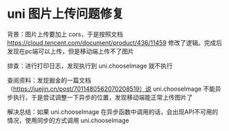 # uni 图片上传问题修复

背景：图片上传要加上 cors，于是按照文档 https://cloud.tencent.com/document/product/436/11459 修改了逻辑。完成后发现在pc端可以上传，但是移动端上传不了图片

排查：进行打印日志，发现执行到 uni.chooseImage 就不执行

查阅资料：发现掘金的一篇文档（https://juejin.cn/post/7011480562070208519）说 uni.chooseImage 不能异步执行，于是尝试调整一下异步的位置，发现移动端能正常上传图片了

解决总结：如果 uni.chooseImage 在异步函数中调用的话，会出现API不可用的情况，使用同步的方式调用 uni.chooseImage